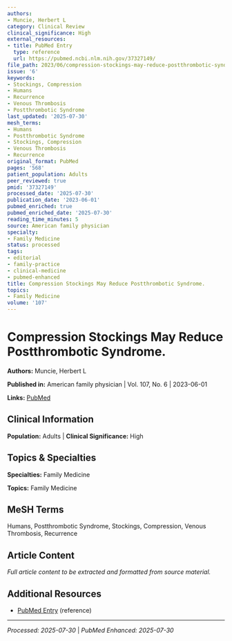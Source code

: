 ```yaml
---
authors:
- Muncie, Herbert L
category: Clinical Review
clinical_significance: High
external_resources:
- title: PubMed Entry
  type: reference
  url: https://pubmed.ncbi.nlm.nih.gov/37327149/
file_path: 2023/06/compression-stockings-may-reduce-postthrombotic-syndrome.md
issue: '6'
keywords:
- Stockings, Compression
- Humans
- Recurrence
- Venous Thrombosis
- Postthrombotic Syndrome
last_updated: '2025-07-30'
mesh_terms:
- Humans
- Postthrombotic Syndrome
- Stockings, Compression
- Venous Thrombosis
- Recurrence
original_format: PubMed
pages: '568'
patient_population: Adults
peer_reviewed: true
pmid: '37327149'
processed_date: '2025-07-30'
publication_date: '2023-06-01'
pubmed_enriched: true
pubmed_enriched_date: '2025-07-30'
reading_time_minutes: 5
source: American family physician
specialty:
- Family Medicine
status: processed
tags:
- editorial
- family-practice
- clinical-medicine
- pubmed-enhanced
title: Compression Stockings May Reduce Postthrombotic Syndrome.
topics:
- Family Medicine
volume: '107'
---
```


# Compression Stockings May Reduce Postthrombotic Syndrome.

**Authors:** Muncie, Herbert L

**Published in:** American family physician | Vol. 107, No. 6 | 2023-06-01

**Links:** [PubMed](https://pubmed.ncbi.nlm.nih.gov/37327149/)

## Clinical Information

**Population:** Adults | **Clinical Significance:** High

## Topics & Specialties

**Specialties:** Family Medicine

**Topics:** Family Medicine

## MeSH Terms

Humans, Postthrombotic Syndrome, Stockings, Compression, Venous Thrombosis, Recurrence

## Article Content

*Full article content to be extracted and formatted from source material.*

## Additional Resources

- [PubMed Entry](https://pubmed.ncbi.nlm.nih.gov/37327149/) (reference)

---

*Processed: 2025-07-30* | *PubMed Enhanced: 2025-07-30*
